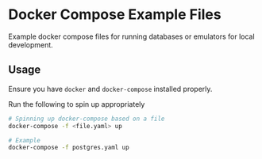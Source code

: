 # Docker Compose Example Files

Example docker compose files for running databases or emulators for local
development.

## Usage

Ensure you have `docker` and `docker-compose` installed properly. 

Run the following to spin up appropriately

```bash
# Spinning up docker-compose based on a file
docker-compose -f <file.yaml> up

# Example
docker-compose -f postgres.yaml up
```
